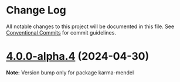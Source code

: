 # Change Log

All notable changes to this project will be documented in this file.
See [Conventional Commits](https://conventionalcommits.org) for commit guidelines.

# [4.0.0-alpha.4](https://github.com/irae/mendel/compare/v4.0.0-alpha.3...v4.0.0-alpha.4) (2024-04-30)

**Note:** Version bump only for package karma-mendel
